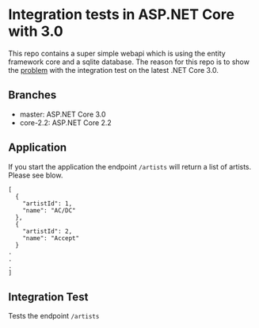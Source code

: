 # Integration tests in ASP.NET Core with 3.0

This repo contains a super simple webapi which is using the entity framework core and a sqlite database. The reason for this repo is to show the [problem](https://github.com/aspnet/AspNetCore.Docs/issues/13353#issuecomment-529302877) with the integration test on the latest .NET Core 3.0.

## Branches
- master: ASP.NET Core 3.0
- core-2.2: ASP.NET Core 2.2


## Application

If you start the application the endpoint `/artists` will return a list of artists. Please see blow.


```
[
  {
    "artistId": 1,
    "name": "AC/DC"
  },
  {
    "artistId": 2,
    "name": "Accept"
  }
.
.
.
]
```

## Integration Test

Tests the endpoint `/artists`